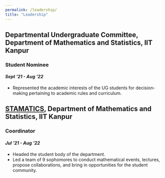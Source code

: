 ```yaml
---
permalink: /leadership/
title: "Leadership"
---
```


## Departmental Undergraduate Committee, Department of Mathematics and Statistics, IIT Kanpur
### **Student Nominee**
#### _Sept '21 - Aug '22_
- Represented the academic interests of the UG students for decision-making pertaining to academic rules and curriculum. 

## [STAMATICS](https://stamatics.github.io/), Department of Mathematics and Statistics, IIT Kanpur
### **Coordinator**
#### _Jul '21 - Aug '22_
- Headed the student body of the department.
- Led a team of 9 sophomores to conduct mathematical events, lectures, propose collaborations, and bring in opportunities for the student community.

